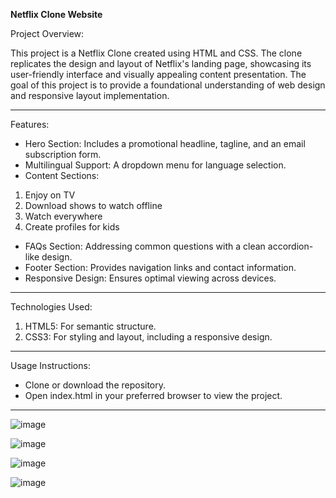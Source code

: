 **Netflix Clone Website**

Project Overview:

This project is a Netflix Clone created using HTML and CSS. The clone replicates the design and layout of Netflix's landing page, showcasing its user-friendly interface and visually appealing content presentation. The goal of this project is to provide a foundational understanding of web design and responsive layout implementation.

<hr />

Features:

* Hero Section: Includes a promotional headline, tagline, and an email subscription form.
* Multilingual Support: A dropdown menu for language selection.
* Content Sections:
1. Enjoy on TV
2. Download shows to watch offline
3. Watch everywhere
4. Create profiles for kids
* FAQs Section: Addressing common questions with a clean accordion-like design.
* Footer Section: Provides navigation links and contact information.
* Responsive Design: Ensures optimal viewing across devices.

<hr/>

Technologies Used:

1. HTML5: For semantic structure.
2. CSS3: For styling and layout, including a responsive design.

<hr/>

Usage Instructions:

* Clone or download the repository.
* Open index.html in your preferred browser to view the project.

<hr/>

![image](https://github.com/user-attachments/assets/5fa561cb-f5d2-4dfd-b1c6-dcdadd3bd7cf)

![image](https://github.com/user-attachments/assets/495f6f81-3c33-4fa0-8182-2174955fffce)

![image](https://github.com/user-attachments/assets/ca37d3b7-7f9c-4c37-9197-7230b8da1903)

![image](https://github.com/user-attachments/assets/4c4c3f21-2e3a-4c19-a013-c2afce7f0054)
